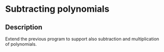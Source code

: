 # Subtracting polynomials

## Description
Extend the previous program to support also subtraction and multiplication of polynomials.